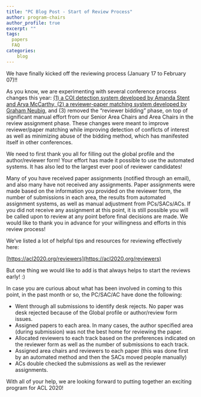 ```yaml
---
title: "PC Blog Post - Start of Review Process"
author: program-chairs
author_profile: true
excerpt: ""
tags:
  papers
  FAQ
categories:
    blog
---
```



We have finally kicked off the reviewing process (January 17 to February 07)!! 

As you know, we are experimenting with several  conference process changes this year:  [(1) a COI detection system developed by Amanda Stent and Arya McCarthy, (2) a reviewer-paper matching system developed by Graham Neubig](https://acl2020.org/blog/conflict-of-interest/), and (3) removed the “reviewer bidding” phase, on top of significant manual effort from our Senior Area Chairs and Area Chairs in the review assignment phase. These changes were meant to improve reviewer/paper matching while improving detection of conflicts of interest as well as minimizing abuse of the bidding method, which has manifested itself in other conferences.

We need to first thank you all for filling out the global profile and the author/reviewer form! Your effort has made it possible to use the automated systems. It has also led to the largest ever pool of reviewer candidates!   

Many of you have received paper assignments (notified through an email), and also many have not received any assignments. Paper assignments were made based on the information you provided on the reviewer form, the number of submissions in each area, the results from automated assignment systems, as well as manual adjustment from PCs/SACs/ACs.  If you did not receive any assignment at this point, it is still possible you will be called upon to review at any point before final decisions are made. We would like to thank you in advance for your willingness and efforts in this review process! 

We’ve listed a lot of helpful tips and resources for reviewing effectively here:

[https://acl2020.org/reviewers](https://acl2020.org/reviewers)

But one thing we would like to add is that always helps to start the reviews early!  :)   

In case you are curious about what has been involved in coming to this point, in the past month or so, the PC/SAC/AC have done the following: 

- Went through all submissions to identify desk rejects. No paper was desk rejected because of the Global profile or author/review form issues.  
- Assigned papers to each area. In many cases, the author specified area (during submission) was not the best home for reviewing the paper. 
- Allocated reviewers to each track based on the preferences indicated on the reviewer form as well as the number of submissions to each track. 
- Assigned area chairs and reviewers to each paper (this was done first by an automated method and then the SACs moved people manually)
- ACs double checked the submissions as well as the reviewer assignments. 

With all of your help, we are looking forward to putting together an exciting program for ACL 2020!
